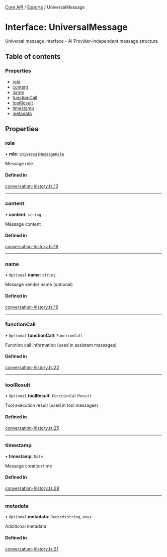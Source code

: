 <!-- 
 ⚠️  AUTO-GENERATED FILE - DO NOT EDIT MANUALLY
 This file is automatically generated by scripts/docs-generator.js
 To make changes, edit the source TypeScript files or update the generator script
-->

[Core API](../../) / [Exports](../modules) / UniversalMessage

# Interface: UniversalMessage

Universal message interface - AI Provider-independent message structure

## Table of contents

### Properties

- [role](UniversalMessage#role)
- [content](UniversalMessage#content)
- [name](UniversalMessage#name)
- [functionCall](UniversalMessage#functioncall)
- [toolResult](UniversalMessage#toolresult)
- [timestamp](UniversalMessage#timestamp)
- [metadata](UniversalMessage#metadata)

## Properties

### role

• **role**: [`UniversalMessageRole`](../modules#universalmessagerole)

Message role

#### Defined in

[conversation-history.ts:13](https://github.com/woojubb/robota/blob/a30a05a48bffaad2a16dd1a2033d90e93b7392cf/packages/core/src/conversation-history.ts#L13)

___

### content

• **content**: `string`

Message content

#### Defined in

[conversation-history.ts:16](https://github.com/woojubb/robota/blob/a30a05a48bffaad2a16dd1a2033d90e93b7392cf/packages/core/src/conversation-history.ts#L16)

___

### name

• `Optional` **name**: `string`

Message sender name (optional)

#### Defined in

[conversation-history.ts:19](https://github.com/woojubb/robota/blob/a30a05a48bffaad2a16dd1a2033d90e93b7392cf/packages/core/src/conversation-history.ts#L19)

___

### functionCall

• `Optional` **functionCall**: `FunctionCall`

Function call information (used in assistant messages)

#### Defined in

[conversation-history.ts:22](https://github.com/woojubb/robota/blob/a30a05a48bffaad2a16dd1a2033d90e93b7392cf/packages/core/src/conversation-history.ts#L22)

___

### toolResult

• `Optional` **toolResult**: `FunctionCallResult`

Tool execution result (used in tool messages)

#### Defined in

[conversation-history.ts:25](https://github.com/woojubb/robota/blob/a30a05a48bffaad2a16dd1a2033d90e93b7392cf/packages/core/src/conversation-history.ts#L25)

___

### timestamp

• **timestamp**: `Date`

Message creation time

#### Defined in

[conversation-history.ts:28](https://github.com/woojubb/robota/blob/a30a05a48bffaad2a16dd1a2033d90e93b7392cf/packages/core/src/conversation-history.ts#L28)

___

### metadata

• `Optional` **metadata**: `Record`\<`string`, `any`\>

Additional metadata

#### Defined in

[conversation-history.ts:31](https://github.com/woojubb/robota/blob/a30a05a48bffaad2a16dd1a2033d90e93b7392cf/packages/core/src/conversation-history.ts#L31)
